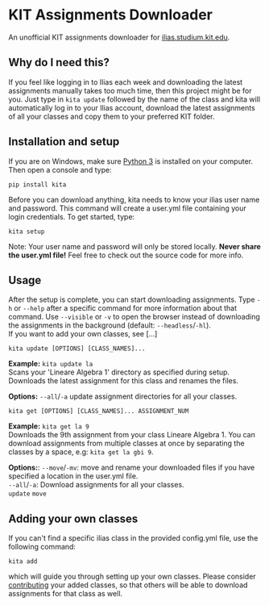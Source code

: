 # KIT Assignments Downloader

An unofficial KIT assignments downloader for [ilias.studium.kit.edu](http://ilias.studium.kit.edu/).

## Why do I need this?

If you feel like logging in to Ilias each week and downloading the latest assignments manually takes too much time, then this project might be for you. Just type in ``kita update`` followed by the name of the class and kita will automatically log in to your Ilias account, download the latest assignments of all your classes and copy them to your preferred KIT folder.

## Installation and setup

If you are on Windows, make sure [Python 3](https://www.python.org/downloads/) is installed on your computer.  
Then open a console and type:

    pip install kita
  
Before you can download anything, kita needs to know your ilias user name and password. This command will create a user.yml file containing your login credentials. To get started, type:

    kita setup
      
Note: Your user name and password will only be stored locally. **Never share the user.yml file!** Feel free to check out the source code for more info.

## Usage

After the setup is complete, you can start downloading assignments. Type `-h` or `--help` after a specific command for more information about that command. Use `--visible` or `-v` to open the browser instead of downloading the assignments in the background (default: `--headless`/`-hl`).  
If you want to add your own classes, see [...]

```
kita update [OPTIONS] [CLASS_NAMES]...
```
**Example:** `kita update la`  
Scans your 'Lineare Algebra 1' directory as specified during setup. Downloads the latest assignment for this class and renames the files.  

**Options:**
`--all`/`-a` update assignment directories for all your classes.

    kita get [OPTIONS] [CLASS_NAMES]... ASSIGNMENT_NUM
    
**Example:** `kita get la 9`  
Downloads the 9th assignment from your class Lineare Algebra 1. You can download assignments from multiple classes at once by separating the classes by a space, e.g: `kita get la gbi 9`.  
 
**Options:**: 
`--move`/`-mv`: move and rename your downloaded files if you have specified a location in the user.yml file.  
`--all`/`-a`: Download assignments for all your classes.  
  ```update```
  ```move```
  
 ## Adding your own classes
 
If you can't find a specific ilias class in the provided config.yml file, use the following command:
```
kita add
``` 
which will guide you through setting up your own classes.
Please consider [contributing]() your added classes, so that others will be able to download assignments for that class as well. 
